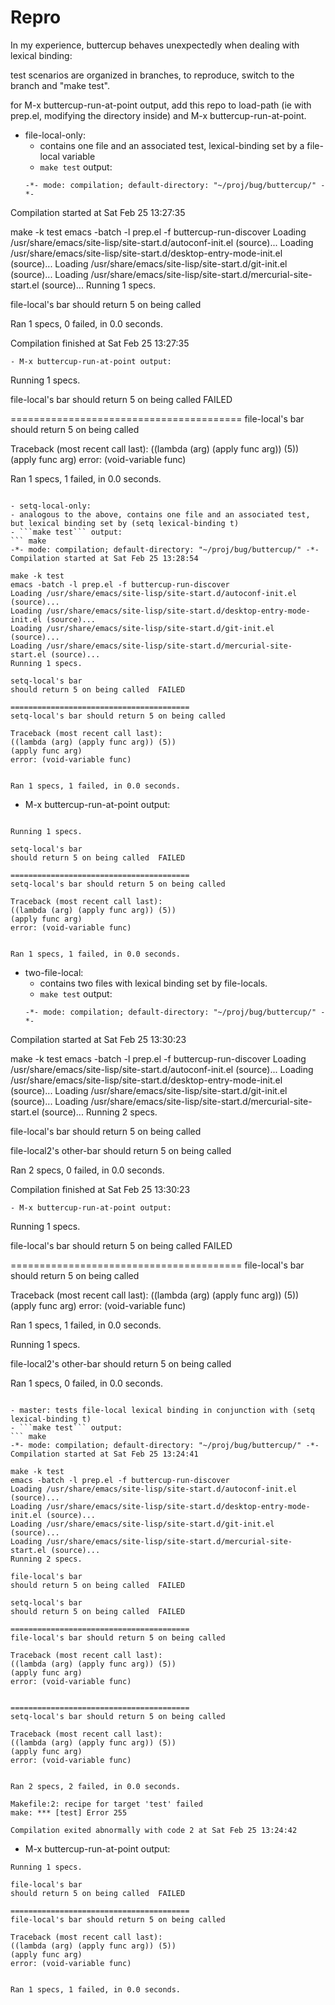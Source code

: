 # Repro

In my experience, buttercup behaves unexpectedly when dealing with lexical binding:


test scenarios are organized in branches, to reproduce, switch to the branch and "make test". 

for M-x buttercup-run-at-point output, add this repo to load-path (ie with prep.el, modifying the directory inside) and M-x buttercup-run-at-point.


- file-local-only:
  - contains one file and an associated test, lexical-binding set by a file-local variable
  - ```make test``` output: 
  ``` make
  -*- mode: compilation; default-directory: "~/proj/bug/buttercup/" -*-
Compilation started at Sat Feb 25 13:27:35

make -k test
emacs -batch -l prep.el -f buttercup-run-discover
Loading /usr/share/emacs/site-lisp/site-start.d/autoconf-init.el (source)...
Loading /usr/share/emacs/site-lisp/site-start.d/desktop-entry-mode-init.el (source)...
Loading /usr/share/emacs/site-lisp/site-start.d/git-init.el (source)...
Loading /usr/share/emacs/site-lisp/site-start.d/mercurial-site-start.el (source)...
Running 1 specs.

file-local's bar
  should return 5 on being called

Ran 1 specs, 0 failed, in 0.0 seconds.

Compilation finished at Sat Feb 25 13:27:35

  ```
  - M-x buttercup-run-at-point output:
  ```
  Running 1 specs.

file-local's bar
  should return 5 on being called  FAILED

========================================
file-local's bar should return 5 on being called

Traceback (most recent call last):
  ((lambda (arg) (apply func arg)) (5))
  (apply func arg)
error: (void-variable func)


Ran 1 specs, 1 failed, in 0.0 seconds.

  ```
  
- setq-local-only:
  - analogous to the above, contains one file and an associated test, but lexical binding set by (setq lexical-binding t)
  - ```make test``` output:
  ``` make
  -*- mode: compilation; default-directory: "~/proj/bug/buttercup/" -*-
Compilation started at Sat Feb 25 13:28:54

make -k test
emacs -batch -l prep.el -f buttercup-run-discover
Loading /usr/share/emacs/site-lisp/site-start.d/autoconf-init.el (source)...
Loading /usr/share/emacs/site-lisp/site-start.d/desktop-entry-mode-init.el (source)...
Loading /usr/share/emacs/site-lisp/site-start.d/git-init.el (source)...
Loading /usr/share/emacs/site-lisp/site-start.d/mercurial-site-start.el (source)...
Running 1 specs.

setq-local's bar
  should return 5 on being called  FAILED

========================================
setq-local's bar should return 5 on being called

Traceback (most recent call last):
  ((lambda (arg) (apply func arg)) (5))
  (apply func arg)
error: (void-variable func)


Ran 1 specs, 1 failed, in 0.0 seconds.

  ```
  - M-x buttercup-run-at-point output:
  
  ```
  
Running 1 specs.

setq-local's bar
  should return 5 on being called  FAILED

========================================
setq-local's bar should return 5 on being called

Traceback (most recent call last):
  ((lambda (arg) (apply func arg)) (5))
  (apply func arg)
error: (void-variable func)


Ran 1 specs, 1 failed, in 0.0 seconds.

  ```
- two-file-local:
  - contains two files with lexical binding set by file-locals.
  - ```make test``` output:
  ``` make
  -*- mode: compilation; default-directory: "~/proj/bug/buttercup/" -*-
Compilation started at Sat Feb 25 13:30:23

make -k test
emacs -batch -l prep.el -f buttercup-run-discover
Loading /usr/share/emacs/site-lisp/site-start.d/autoconf-init.el (source)...
Loading /usr/share/emacs/site-lisp/site-start.d/desktop-entry-mode-init.el (source)...
Loading /usr/share/emacs/site-lisp/site-start.d/git-init.el (source)...
Loading /usr/share/emacs/site-lisp/site-start.d/mercurial-site-start.el (source)...
Running 2 specs.

file-local's bar
  should return 5 on being called

file-local2's other-bar
  should return 5 on being called

Ran 2 specs, 0 failed, in 0.0 seconds.

Compilation finished at Sat Feb 25 13:30:23

  ```
  - M-x buttercup-run-at-point output:
  ```
  Running 1 specs.

file-local's bar
  should return 5 on being called  FAILED

========================================
file-local's bar should return 5 on being called

Traceback (most recent call last):
  ((lambda (arg) (apply func arg)) (5))
  (apply func arg)
error: (void-variable func)


Ran 1 specs, 1 failed, in 0.0 seconds.


Running 1 specs.

file-local2's other-bar
  should return 5 on being called

Ran 1 specs, 0 failed, in 0.0 seconds.

  ```
  
- master: tests file-local lexical binding in conjunction with (setq lexical-binding t)
  - ```make test``` output:
  ``` make
  -*- mode: compilation; default-directory: "~/proj/bug/buttercup/" -*-
Compilation started at Sat Feb 25 13:24:41

make -k test
emacs -batch -l prep.el -f buttercup-run-discover
Loading /usr/share/emacs/site-lisp/site-start.d/autoconf-init.el (source)...
Loading /usr/share/emacs/site-lisp/site-start.d/desktop-entry-mode-init.el (source)...
Loading /usr/share/emacs/site-lisp/site-start.d/git-init.el (source)...
Loading /usr/share/emacs/site-lisp/site-start.d/mercurial-site-start.el (source)...
Running 2 specs.

file-local's bar
  should return 5 on being called  FAILED

setq-local's bar
  should return 5 on being called  FAILED

========================================
file-local's bar should return 5 on being called

Traceback (most recent call last):
  ((lambda (arg) (apply func arg)) (5))
  (apply func arg)
error: (void-variable func)


========================================
setq-local's bar should return 5 on being called

Traceback (most recent call last):
  ((lambda (arg) (apply func arg)) (5))
  (apply func arg)
error: (void-variable func)


Ran 2 specs, 2 failed, in 0.0 seconds.

Makefile:2: recipe for target 'test' failed
make: *** [test] Error 255

Compilation exited abnormally with code 2 at Sat Feb 25 13:24:42
  ```
  - M-x buttercup-run-at-point output:
  ``` 
  Running 1 specs.

file-local's bar
  should return 5 on being called  FAILED

========================================
file-local's bar should return 5 on being called

Traceback (most recent call last):
  ((lambda (arg) (apply func arg)) (5))
  (apply func arg)
error: (void-variable func)


Ran 1 specs, 1 failed, in 0.0 seconds.
```

